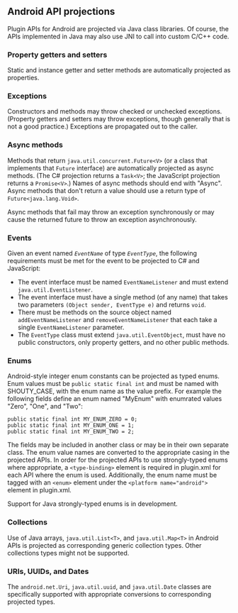 ## Android API projections
Plugin APIs for Android are projected via Java class libraries. Of course, the APIs implemented in Java may also use JNI to call into custom C/C++ code.

### Property getters and setters
Static and instance getter and setter methods are automatically projected as properties.

### Exceptions
Constructors and methods may throw checked or unchecked exceptions. (Property getters and setters may throw
exceptions, though generally that is not a good practice.) Exceptions are propagated out to the caller.

### Async methods
Methods that return `java.util.concurrent.Future<V>` (or a class that implements that `Future` interface) are
automatically projected as async methods. (The C# projection returns a `Task<V>`; the JavaScript projection
returns a `Promise<V>`.) Names of async methods should end with "Async". Async methods that don't return a
value should use a return type of `Future<java.lang.Void>`.

Async methods that fail may throw an exception synchronously or may cause the returned future to throw
an exception asynchronously.

### Events
Given an event named *`EventName`* of type *`EventType`*, the following requirements must be met for the event
to be projected to C# and JavaScript:

 * The event interface must be named `EventNameListener` and must extend `java.util.EventListener`.
 * The event interface must have a single method (of any name) that takes two parameters
   `(Object sender, EventType e)` and returns `void`.
 * There must be methods on the source object named `addEventNameListener` and `removeEventNameListener`
   that each take a single `EventNameListener` parameter.
 * The `EventType` class must extend `java.util.EventObject`, must have no public constructors, only property
   getters, and no other public methods.

### Enums
Android-style integer enum constants can be projected as typed enums. Enum values must be `public static final int`
and must be named with SHOUTY_CASE, with the enum name as the value prefix. For example the following fields
define an enum named "MyEnum" with enumrated values "Zero", "One", and "Two":

    public static final int MY_ENUM_ZERO = 0;
    public static final int MY_ENUM_ONE = 1;
    public static final int MY_ENUM_TWO = 2;

The fields may be included in another class or may be in their own separate class. The enum value names are converted
to the appropriate casing in the projected APIs. In order for the projected APIs to use strongly-typed enums where
appropriate, a `<type-binding>` element is required in plugin.xml for each API where the enum is used. Additionally,
the enum name must be tagged with an `<enum>` element under the `<platform name="android">` element in plugin.xml.

Support for Java strongly-typed enums is in development.

### Collections
Use of Java arrays, `java.util.List<T>`, and `java.util.Map<T>` in Android APIs is projected as corresponding
generic collection types. Other collections types might not be supported.

### URIs, UUIDs, and Dates
The `android.net.Uri`, `java.util.uuid`, and `java.util.Date` classes are specifically supported with appropriate
conversions to corresponding projected types.
